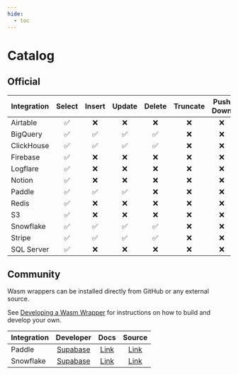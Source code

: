```yaml
---
hide:
  - toc
---
```


# Catalog

## Official

| Integration | Select | Insert | Update | Delete | Truncate | Push Down |
| ----------- | :----: | :----: | :----: | :----: | :------: | :-------: |
| Airtable    |   ✅   |   ❌   |   ❌   |   ❌   |    ❌    |    ❌     |
| BigQuery    |   ✅   |   ✅   |   ✅   |   ✅   |    ❌    |    ❌     |
| ClickHouse  |   ✅   |   ✅   |   ✅   |   ✅   |    ❌    |    ❌     |
| Firebase    |   ✅   |   ❌   |   ❌   |   ❌   |    ❌    |    ❌     |
| Logflare    |   ✅   |   ❌   |   ❌   |   ❌   |    ❌    |    ❌     |
| Notion      |   ✅   |   ❌   |   ❌   |   ❌   |    ❌    |    ❌     |
| Paddle      |   ✅   |   ✅   |   ✅   |   ❌   |    ❌    |    ❌     |
| Redis       |   ✅   |   ❌   |   ❌   |   ❌   |    ❌    |    ❌     |
| S3          |   ✅   |   ❌   |   ❌   |   ❌   |    ❌    |    ❌     |
| Snowflake   |   ✅   |   ✅   |   ✅   |   ✅   |    ❌    |    ❌     |
| Stripe      |   ✅   |   ✅   |   ✅   |   ✅   |    ❌    |    ❌     |
| SQL Server  |   ✅   |   ❌   |   ❌   |   ❌   |    ❌    |    ❌     |

## Community

Wasm wrappers can be installed directly from GitHub or any external source.

See [Developing a Wasm Wrapper](/wrappers/guides/create-wasm-wrapper/) for instructions on how to build and develop your own.

| Integration |            Developer             |                 Docs                 |                                         Source                                         |
| ----------- | :------------------------------: | :----------------------------------: | :------------------------------------------------------------------------------------: |
| Paddle      | [Supabase](https://supabase.com) |  [Link](/wrappers/catalog/paddle/)   |  [Link](https://github.com/supabase/wrappers/tree/main/wasm-wrappers/fdw/paddle_fdw)   |
| Snowflake   | [Supabase](https://supabase.com) | [Link](/wrappers/catalog/snowflake/) | [Link](https://github.com/supabase/wrappers/tree/main/wasm-wrappers/fdw/snowflake_fdw) |
